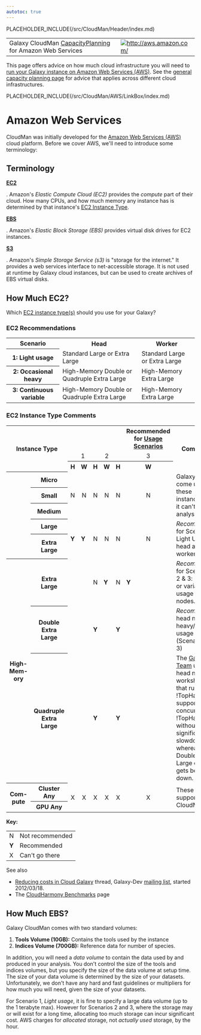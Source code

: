 ```yaml
---
autotoc: true
---
```

PLACEHOLDER_INCLUDE(/src/CloudMan/Header/index.md)

<table>
  <tr>
    <td style=" border: none;"> <div class='title'>Galaxy CloudMan <a href='/src/CloudMan/index.md'>CapacityPlanning</a> for Amazon Web Services</div> </td>
    <td style=" border: none;"> <a href='http://aws.amazon.com/'><img src="/src/Images/Logos/AWSLogo.png" alt="http://aws.amazon.com/" /></a> </td>
  </tr>
</table>


This page offers advice on how much cloud infrastructure you will need to [run your Galaxy instance on Amazon Web Services (AWS)](/src/CloudMan/AWS/index.md).  See the [general capacity planning page](/src/CloudMan/CapacityPlanning/index.md) for advice that applies across different cloud infrastructures.

<div class='right'></div> PLACEHOLDER_INCLUDE(/src/CloudMan/AWS/LinkBox/index.md)


# Amazon Web Services

CloudMan was initially developed for the [Amazon Web Services (AWS)](http://aws.amazon.com/) cloud platform.  Before we cover AWS, we'll need to introduce some terminology:

## Terminology

**[EC2](http://aws.amazon.com/ec2/)**

 . Amazon's *Elastic Compute Cloud (EC2)* provides the *compute* part of their cloud.  How many CPUs, and how much memory any instance has is determined by that instance's [EC2 Instance Type](http://aws.amazon.com/ec2/instance-types/).

**[EBS](http://aws.amazon.com/ebs/)**

 . Amazon's *Elastic Block Storage (EBS)* provides virtual disk drives for EC2 instances.

**[S3](http://aws.amazon.com/s3/)**

 . Amazon's *Simple Storage Service (s3)* is "storage for the internet."  It provides a web services interface to net-accessible storage.  It is not used at runtime by Galaxy cloud instances, but can be used to create archives of EBS virtual disks.

## How Much EC2?

Which [EC2 instance type(s)](http://aws.amazon.com/ec2/#instance) should you use for your Galaxy?

### EC2 Recommendations

<table>
  <tr class="th" >
    <th> Scenario </th>
    <th> Head </th>
    <th> Worker </th>
  </tr>
  <tr>
    <th> 1: Light usage </th>
    <td> Standard Large or Extra Large </td>
    <td> Standard Large or Extra Large </td>
  </tr>
  <tr>
    <th> 2: Occasional heavy </th>
    <td> High-Memory Double or Quadruple Extra Large </td>
    <td> High-Memory Extra Large </td>
  </tr>
  <tr>
    <th> 3: Continuous variable </th>
    <td> High-Memory Double or Quadruple Extra Large </td>
    <td> High-Memory Extra Large </td>
  </tr>
</table>



### EC2 Instance Type Comments

<table>
  <tr class="th" >
    <th rowspan=3 colspan=2 style=" text-align:center;"> Instance Type </th>
    <th> </th>
    <th> </th>
    <th> </th>
    <th> </th>
    <th> </th>
    <th style=" text-align:center;"> Recommended for <a href='/src/CloudMan/CapacityPlanning/index.md#usage-scenarios'>Usage Scenarios</a> </th>
    <th rowspan=3 style=" text-align:center;"> Comments </th>
  </tr>
  <tr>
    <td> </td>
    <td> <rowclass="th"style="text-align:center">1 </td>
    <td> </td>
    <td style=" text-align:center;"> 2 </td>
    <td> </td>
    <td style=" text-align:center;"> 3 </td>
  </tr>
  <tr class="th" >
    <th> H </th>
    <th> W </th>
    <th> H </th>
    <th> W </th>
    <th> H </th>
    <th> W </th>
  </tr>
  <tr>
    <th rowspan=5> </th>
    <th> Micro </th>
    <td rowspan=3 style=" text-align:center;"> N </td>
    <td rowspan=3 style=" text-align:center;"> N </td>
    <td rowspan=3 style=" text-align:center;"> N </td>
    <td rowspan=3 style=" text-align:center;"> N </td>
    <td rowspan=3 style=" text-align:center;"> N </td>
    <td rowspan=3 style=" text-align:center;"> N </td>
    <td rowspan=3 style=" text-align:left;"> Galaxy may come up on these instances, but it can't run any analysis. </td>
  </tr>
  <tr>
    <th> Small </th>
  </tr>
  <tr>
    <th> Medium </th>
  </tr>
  <tr>
    <th> Large </th>
    <td rowspan=2 style=" class="green"  text-align:center;"> <strong>Y</strong> </td>
    <td rowspan=2 style=" class="green"  text-align:center;"> <strong>Y</strong> </td>
    <td rowspan=2 style=" text-align:center;"> N </td>
    <td rowspan=2 style=" text-align:center;"> N </td>
    <td rowspan=2 style=" text-align:center;"> N </td>
    <td rowspan=2 style=" text-align:center;"> N </td>
    <td rowspan=2 style=" text-align:left;"> <em>Recommended</em> for Scenario 1: Light Usage, head and worker nodes. </td>
  </tr>
  <tr>
    <th> Extra Large </th>
  </tr>
  <tr>
    <th rowspan=3> High-<br />Mem-<br />ory </th>
    <th> Extra Large </th>
    <td> </td>
    <td> </td>
    <td> N </td>
    <td style=" class="green" "> <strong>Y</strong> </td>
    <td> N </td>
    <td style=" class="green" "> <strong>Y</strong> </td>
    <td> <em>Recommended</em> for Scenarios 2 & 3: heavy or variable usage head nodes. </td>
  </tr>
  <tr>
    <th> Double Extra Large </th>
    <td> </td>
    <td> </td>
    <td style=" class="green" "> <strong>Y</strong> </td>
    <td> </td>
    <td style=" class="green" "> <strong>Y</strong> </td>
    <td> </td>
    <td> <em>Recommended</em> head node for heavy/variable usage (Scenarios 2 & 3) </td>
  </tr>
  <tr>
    <th> Quadruple Extra Large </th>
    <td> </td>
    <td> </td>
    <td style=" class="green" "> <strong>Y</strong> </td>
    <td> </td>
    <td style=" class="green" "> <strong>Y</strong> </td>
    <td> </td>
    <td> The <a href='/src/GalaxyTeam/index.md'>Galaxy Team</a> uses this head node in workshops that run !TopHat.  It can support ~30 concurrent !TopHat jobs without significant slowdown, whereas the Double Extra Large option gets bogged down. </td>
  </tr>
  <tr>
    <th rowspan=2> Com-<br />pute </th>
    <th> Cluster Any </th>
    <td rowspan=2 style=" text-align:center;"> X </td>
    <td rowspan=2 style=" text-align:center;"> X </td>
    <td rowspan=2 style=" text-align:center;"> X </td>
    <td rowspan=2 style=" text-align:center;"> X </td>
    <td rowspan=2 style=" text-align:center;"> X </td>
    <td rowspan=2 style=" text-align:center;"> X </td>
    <td rowspan=2 style=" text-align:left;"> These are not supported by CloudMan </td>
  </tr>
  <tr>
    <th> GPU Any </th>
  </tr>
</table>



**Key:**
<table>
  <tr>
    <td> N </td>
    <td> Not recommended </td>
  </tr>
  <tr>
    <td style=" class="green" "> <strong>Y</strong> </td>
    <td> Recommended </td>
  </tr>
  <tr>
    <td> X </td>
    <td> Can't go there </td>
  </tr>
</table>



See also

* [Reducing costs in Cloud Galaxy](http://dev.list.galaxyproject.org/Reducing-costs-in-Cloud-Galaxy-td4483448.html) thread, Galaxy-Dev [mailing list](/src/MailingLists/index.md), started 2012/03/18.
* The [CloudHarmony Benchmarks](http://cloudharmony.com/benchmarks) page

## How Much EBS?

Galaxy CloudMan comes with two standard volumes:

1. **Tools Volume (10GB):** Contains the tools used by the instance
1. **Indices Volume (700GB):** Reference data for number of species.

In addition, you will need a *data volume* to contain the data used by and produced in your analysis.  You don't control the size of the tools and indices volumes, but you specify the size of the data volume at setup time.  The size of your data volume is determined by the size of your datasets.  Unfortunately, we don't have any hard and fast guidelines or multipliers for how much you will need, given the size of your datasets.

For Scenario 1, *Light usage*,  it is fine to specify a large data volume (up to the 1 terabyte max).  However for Scenarios 2 and 3, where the storage may or will exist for a long time, allocating too much storage can incur significant cost.  AWS charges for *allocated* storage, not *actually used* storage, by the hour.
